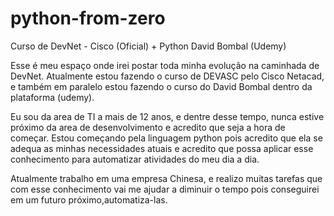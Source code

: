 # python-from-zero
Curso de DevNet - Cisco (Oficial) + Python David Bombal (Udemy)

Esse é meu espaço onde irei postar toda minha evolução na caminhada de DevNet.
Atualmente estou fazendo o curso de DEVASC pelo Cisco Netacad, e também em paralelo estou fazendo o curso do David Bombal dentro da plataforma (udemy).

Eu sou da area de TI a mais de 12 anos, e dentre desse tempo, nunca estive próximo da area de desenvolvimento e acredito que seja a hora de começar. Estou começando pela linguagem python pois acredito que ela se adequa as minhas necessidades atuais e acredito que possa aplicar esse conhecimento para automatizar atividades do meu dia a dia.

Atualmente trabalho em uma empresa Chinesa, e realizo muitas tarefas que com esse conhecimento vai me ajudar a diminuir o tempo pois conseguirei em um futuro próximo,automatiza-las.
